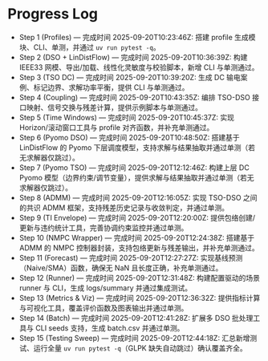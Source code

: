 # Progress Log

- Step 1 (Profiles) — 完成时间 2025-09-20T10:23:46Z: 搭建 profile 生成模块、CLI、单测，并通过 `uv run pytest -q`。
- Step 2 (DSO + LinDistFlow) — 完成时间 2025-09-20T10:36:39Z: 构建 IEEE33 网模、导出/加载、线性化灵敏度与校验脚本，新增 CLI 与单测通过。
- Step 3 (TSO DC) — 完成时间 2025-09-20T10:39:20Z: 生成 DC 输电案例、标记边界、求解功率平衡，提供 CLI 与单测通过。
- Step 4 (Coupling) — 完成时间 2025-09-20T10:43:35Z: 编排 TSO-DSO 接口映射、信号交换与残差计算，提供示例脚本与单测通过。
- Step 5 (Time Windows) — 完成时间 2025-09-20T10:45:37Z: 实现 Horizon/滚动窗口工具与 profile 对齐函数，并补充单测通过。
- Step 6 (Pyomo DSO) — 完成时间 2025-09-20T10:48:50Z: 搭建基于 LinDistFlow 的 Pyomo 下层调度模型，支持求解与结果抽取并通过单测（若无求解器仅跳过）。
- Step 7 (Pyomo TSO) — 完成时间 2025-09-20T12:12:46Z: 构建上层 DC Pyomo 模型（边界约束/调节变量），提供求解与结果抽取并通过单测（若无求解器仅跳过）。
- Step 8 (ADMM) — 完成时间 2025-09-20T12:16:05Z: 实现 TSO-DSO 之间的共识 ADMM 框架，支持残差历史记录与收敛判定，并通过单测。
- Step 9 (TI Envelope) — 完成时间 2025-09-20T12:20:00Z: 提供包络创建/更新与违约统计工具，完善协调约束监控并通过单测。
- Step 10 (NMPC Wrapper) — 完成时间 2025-09-20T12:24:38Z: 搭建基于 ADMM 的 NMPC 控制器封装，支持包络更新与残差输出，并补充单测通过。
- Step 11 (Forecast) — 完成时间 2025-09-20T12:27:27Z: 实现基线预测（Naive/SMA）函数，确保无 NaN 且长度正确，补充单测通过。
- Step 12 (Runner) — 完成时间 2025-09-20T12:31:48Z: 构建配置驱动的场景 runner 与 CLI，生成 logs/summary 并通过集成测试。
- Step 13 (Metrics & Viz) — 完成时间 2025-09-20T12:36:32Z: 提供指标计算与可视化工具，覆盖评价函数及图表输出并通过单测。
- Step 14 (Batch) — 完成时间 2025-09-20T12:41:28Z: 扩展多 DSO 批处理工具与 CLI seeds 支持，生成 batch.csv 并通过单测。
- Step 15 (Testing Sweep) — 完成时间 2025-09-20T12:44:18Z: 汇总新增测试、运行全量 `uv run pytest -q`（GLPK 缺失自动跳过）确认覆盖齐全。
